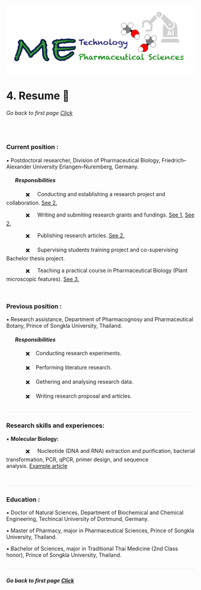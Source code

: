 ![](../images/cv-header.png)


# 4. Resume :memo:


###### Go back to first page [Click](/online_cv/README.md)

&nbsp;&nbsp;


### Current position :


▪️ Postdoctoral researcher, Division of Pharmaceutical Biology, Friedrich–Alexander University Erlangen–Nuremberg, Germany.


#### &nbsp;&nbsp;&nbsp;&nbsp;&nbsp;&nbsp;  *Responsibilities*


&nbsp;&nbsp;&nbsp;&nbsp;&nbsp;&nbsp;&nbsp;&nbsp;&nbsp;&nbsp;&nbsp;&nbsp; ✖️ &nbsp;&nbsp;&nbsp; Conducting and establishing a research project and collaboration. [See 2.]()

&nbsp;&nbsp;&nbsp;&nbsp;&nbsp;&nbsp;&nbsp;&nbsp;&nbsp;&nbsp;&nbsp;&nbsp; ✖️ &nbsp;&nbsp;&nbsp; Writing and submiting research grants and fundings. [See 1,]() [See 2.]()

&nbsp;&nbsp;&nbsp;&nbsp;&nbsp;&nbsp;&nbsp;&nbsp;&nbsp;&nbsp;&nbsp;&nbsp; ✖️ &nbsp;&nbsp;&nbsp; Publishing research articles. [See 2.]()

&nbsp;&nbsp;&nbsp;&nbsp;&nbsp;&nbsp;&nbsp;&nbsp;&nbsp;&nbsp;&nbsp;&nbsp; ✖️ &nbsp;&nbsp;&nbsp; Supervising students training project and co-supervising Bachelor thesis project.

&nbsp;&nbsp;&nbsp;&nbsp;&nbsp;&nbsp;&nbsp;&nbsp;&nbsp;&nbsp;&nbsp;&nbsp; ✖️ &nbsp;&nbsp;&nbsp; Teaching a practical course in Pharmaceutical Biology (Plant microscopic features). [See 3.]()

&nbsp;


### Previous position :


▪️ Research assistance, Department of Pharmacognosy and Pharmaceutical Botany, Prince of Songkla University, Thailand.


#### &nbsp;&nbsp;&nbsp;&nbsp;&nbsp;&nbsp;  *Responsibilities*


&nbsp;&nbsp;&nbsp;&nbsp;&nbsp;&nbsp;&nbsp;&nbsp;&nbsp;&nbsp;&nbsp;&nbsp; ✖️ &nbsp;&nbsp;&nbsp;Conducting research experiments.

&nbsp;&nbsp;&nbsp;&nbsp;&nbsp;&nbsp;&nbsp;&nbsp;&nbsp;&nbsp;&nbsp;&nbsp; ✖️ &nbsp;&nbsp;&nbsp;Performing literature research.

&nbsp;&nbsp;&nbsp;&nbsp;&nbsp;&nbsp;&nbsp;&nbsp;&nbsp;&nbsp;&nbsp;&nbsp; ✖️ &nbsp;&nbsp;&nbsp;Gethering and analysing research data.

&nbsp;&nbsp;&nbsp;&nbsp;&nbsp;&nbsp;&nbsp;&nbsp;&nbsp;&nbsp;&nbsp;&nbsp; ✖️ &nbsp;&nbsp;&nbsp;Writing research proposal and articles.


![](../images/line04.png)

### Research skills and experiences:

▪️ **Molecular Biology:** 

&nbsp;&nbsp;&nbsp;&nbsp;&nbsp;&nbsp;&nbsp;&nbsp;&nbsp;&nbsp;&nbsp;&nbsp; ✖️ &nbsp;&nbsp;&nbsp; Nucleotide (DNA and RNA) extraction and purification, bacterial transformation, PCR, qPCR, primer design, and sequence 
&nbsp;&nbsp;&nbsp;&nbsp;&nbsp;&nbsp;&nbsp;&nbsp;&nbsp;&nbsp;&nbsp;&nbsp;&nbsp;&nbsp;&nbsp;&nbsp;&nbsp;&nbsp;&nbsp;&nbsp;&nbsp;&nbsp; analysis. [Example article](https://www.mdpi.com/2223-7747/11/3/321)


&nbsp;&nbsp;
![](../images/line04.png)

### Education :

▪️ Doctor of Natural Sciences, Department of Biochemical and Chemical Engineering, Techincal University of Dortmund, Germany.


▪️ Master of Pharmacy, major in Pharmaceutical Sciences, Prince of Songkla University, Thailand.


▪️ Bachelor of Sciences, major in Traditional Thai Medicine (2nd Class honor), Prince of Songkla University, Thailand.


![](../images/line04.png)


##### Go back to first page [Click](/online_cv/README.md)
